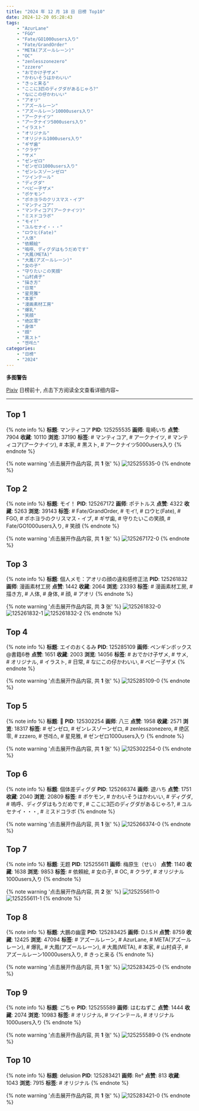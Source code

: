 ```yaml
---
title: "2024 年 12 月 18 日 日榜 Top10"
date: 2024-12-20 05:28:43
tags:
    - "AzurLane"
    - "FGO"
    - "Fate/GO1000users入り"
    - "Fate/GrandOrder"
    - "META(アズールレーン)"
    - "OC"
    - "zenlesszonezero"
    - "zzzero"
    - "おでかけ子ザメ"
    - "かわいそうはかわいい"
    - "きっと来る"
    - "ここに3匹のディグダがあるじゃろ?"
    - "なにこの仔かわいい"
    - "アオリ"
    - "アズールレーン"
    - "アズールレーン10000users入り"
    - "アークナイツ"
    - "アークナイツ5000users入り"
    - "イラスト"
    - "オリジナル"
    - "オリジナル1000users入り"
    - "ギザ歯"
    - "クラゲ"
    - "サメ"
    - "ゼンゼロ"
    - "ゼンゼロ1000users入り"
    - "ゼンレスゾーンゼロ"
    - "ツインテール"
    - "ディグダ"
    - "ベビー子ザメ"
    - "ポケモン"
    - "ポホヨラのクリスマス・イブ"
    - "マンティコア"
    - "マンティコア(アークナイツ)"
    - "ミスドコラボ"
    - "モイ!"
    - "ユルセナイ・・・"
    - "ロウヒ(Fate)"
    - "人体"
    - "依頼絵"
    - "嗚呼、ディグダはもうだめです"
    - "大鳳(META)"
    - "大鳳(アズールレーン)"
    - "女の子"
    - "守りたいこの笑顔"
    - "山村貞子"
    - "描き方"
    - "日常"
    - "星見雅"
    - "本家"
    - "漫画素材工房"
    - "爆乳"
    - "笑顔"
    - "绝区零"
    - "身体"
    - "顔"
    - "黒スト"
    - "젠레스"
categories:
    - "日榜"
    - "2024"
---
```


<i class="fa fa-triangle-exclamation"></i>**多图警告**<i class="fa fa-triangle-exclamation"></i>

[Pixiv](https://www.pixiv.net/) 日榜前十, 点击下方阅读全文查看详细内容~

<!-- more -->

---

## Top 1

{% note info %}
**标题**: マンティコア
**PID**: 125255535 **画师**: 竜崎いち
**点赞**: 7904 **收藏**: 10110 **浏览**: 37190
**标签**: # マンティコア, # アークナイツ, # マンティコア(アークナイツ), # 本家, # 黒スト, # アークナイツ5000users入り
{% endnote %}

{% note warning '点击展开作品内容, 共 **1** 张' %}
![125255535-0](https://i.pixiv.re/img-original/img/2024/12/17/00/00/09/125255535_p0.jpg)
{% endnote %}

## Top 2

{% note info %}
**标题**: モイ！
**PID**: 125267172 **画师**: ポテトルス
**点赞**: 4322 **收藏**: 5263 **浏览**: 39143
**标签**: # Fate/GrandOrder, # モイ!, # ロウヒ(Fate), # FGO, # ポホヨラのクリスマス・イブ, # ギザ歯, # 守りたいこの笑顔, # Fate/GO1000users入り, # 笑顔
{% endnote %}

{% note warning '点击展开作品内容, 共 **1** 张' %}
![125267172-0](https://i.pixiv.re/img-original/img/2024/12/17/12/55/35/125267172_p0.jpg)
{% endnote %}

## Top 3

{% note info %}
**标题**: 個人メモ：アオリの顔の違和感修正法
**PID**: 125261832 **画师**: 漫画素材工房
**点赞**: 1442 **收藏**: 2064 **浏览**: 23393
**标签**: # 漫画素材工房, # 描き方, # 人体, # 身体, # 顔, # アオリ
{% endnote %}

{% note warning '点击展开作品内容, 共 **3** 张' %}
![125261832-0](https://i.pixiv.re/img-original/img/2024/12/17/06/00/07/125261832_p0.jpg)
![125261832-1](https://i.pixiv.re/img-original/img/2024/12/17/06/00/07/125261832_p1.jpg)
![125261832-2](https://i.pixiv.re/img-original/img/2024/12/17/06/00/07/125261832_p2.jpg)
{% endnote %}

## Top 4

{% note info %}
**标题**: エイのおくるみ
**PID**: 125285109 **画师**: ペンギンボックス@書籍6巻
**点赞**: 1651 **收藏**: 2003 **浏览**: 14056
**标签**: # おでかけ子ザメ, # サメ, # オリジナル, # イラスト, # 日常, # なにこの仔かわいい, # ベビー子ザメ
{% endnote %}

{% note warning '点击展开作品内容, 共 **1** 张' %}
![125285109-0](https://i.pixiv.re/img-original/img/2024/12/18/00/44/51/125285109_p0.jpg)
{% endnote %}

## Top 5

{% note info %}
**标题**: 🌸
**PID**: 125302254 **画师**: 八三
**点赞**: 1958 **收藏**: 2571 **浏览**: 18317
**标签**: # ゼンゼロ, # ゼンレスゾーンゼロ, # zenlesszonezero, # 绝区零, # zzzero, # 젠레스, # 星見雅, # ゼンゼロ1000users入り
{% endnote %}

{% note warning '点击展开作品内容, 共 **1** 张' %}
![125302254-0](https://i.pixiv.re/img-original/img/2024/12/18/19/00/04/125302254_p0.png)
{% endnote %}

## Top 6

{% note info %}
**标题**: 個体差ディグダ
**PID**: 125266374 **画师**: 遊ハち
**点赞**: 1751 **收藏**: 2040 **浏览**: 20809
**标签**: # ポケモン, # かわいそうはかわいい, # ディグダ, # 嗚呼、ディグダはもうだめです, # ここに3匹のディグダがあるじゃろ?, # ユルセナイ・・・, # ミスドコラボ
{% endnote %}

{% note warning '点击展开作品内容, 共 **1** 张' %}
![125266374-0](https://i.pixiv.re/img-original/img/2024/12/17/12/06/06/125266374_p0.png)
{% endnote %}

## Top 7

{% note info %}
**标题**: 无题
**PID**: 125255611 **画师**: 梅原生（せい）
**点赞**: 1140 **收藏**: 1638 **浏览**: 9853
**标签**: # 依頼絵, # 女の子, # OC, # クラゲ, # オリジナル1000users入り
{% endnote %}

{% note warning '点击展开作品内容, 共 **2** 张' %}
![125255611-0](https://i.pixiv.re/img-original/img/2024/12/17/00/00/30/125255611_p0.png)
![125255611-1](https://i.pixiv.re/img-original/img/2024/12/17/00/00/30/125255611_p1.png)
{% endnote %}

## Top 8

{% note info %}
**标题**: 大鵬の幽霊
**PID**: 125283425 **画师**: D.I.S.H
**点赞**: 8759 **收藏**: 12425 **浏览**: 47094
**标签**: # アズールレーン, # AzurLane, # META(アズールレーン), # 爆乳, # 大鳳(アズールレーン), # 大鳳(META), # 本家, # 山村貞子, # アズールレーン10000users入り, # きっと来る
{% endnote %}

{% note warning '点击展开作品内容, 共 **1** 张' %}
![125283425-0](https://i.pixiv.re/img-original/img/2024/12/18/00/00/20/125283425_p0.jpg)
{% endnote %}

## Top 9

{% note info %}
**标题**: ごちゃ
**PID**: 125255589 **画师**: はむねずこ
**点赞**: 1444 **收藏**: 2074 **浏览**: 10983
**标签**: # オリジナル, # ツインテール, # オリジナル1000users入り
{% endnote %}

{% note warning '点击展开作品内容, 共 **1** 张' %}
![125255589-0](https://i.pixiv.re/img-original/img/2024/12/17/00/00/25/125255589_p0.jpg)
{% endnote %}

## Top 10

{% note info %}
**标题**: delusion
**PID**: 125283421 **画师**: Re°
**点赞**: 813 **收藏**: 1043 **浏览**: 7915
**标签**: # オリジナル
{% endnote %}

{% note warning '点击展开作品内容, 共 **1** 张' %}
![125283421-0](https://i.pixiv.re/img-original/img/2024/12/18/00/00/19/125283421_p0.png)
{% endnote %}
